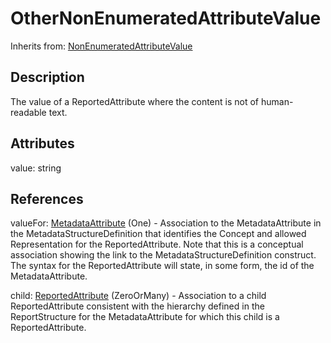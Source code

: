 
# OtherNonEnumeratedAttributeValue

Inherits from: [NonEnumeratedAttributeValue](NonEnumeratedAttributeValue.md)



## Description

The value of a ReportedAttribute where the content is not of human-readable text.


## Attributes

value: string



## References

valueFor: [MetadataAttribute](MetadataAttribute.md) (One) - Association to the MetadataAttribute in the MetadataStructureDefinition that identifies the Concept and allowed Representation for the ReportedAttribute. Note that this is a conceptual association showing the link to the MetadataStructureDefinition construct. The syntax for the ReportedAttribute will state, in some form, the id of the MetadataAttribute.

child: [ReportedAttribute](ReportedAttribute.md) (ZeroOrMany) - Association to a child ReportedAttribute consistent with the hierarchy defined in the ReportStructure for the MetadataAttribute for which this child is a ReportedAttribute.




